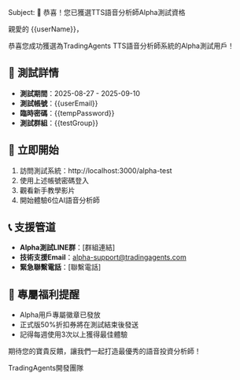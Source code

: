 Subject: 🎉 恭喜！您已獲選TTS語音分析師Alpha測試資格

親愛的 {{userName}}，

恭喜您成功獲選為TradingAgents TTS語音分析師系統的Alpha測試用戶！

## 🎯 測試詳情
- **測試期間**：2025-08-27 - 2025-09-10
- **測試帳號**：{{userEmail}}
- **臨時密碼**：{{tempPassword}}
- **測試群組**：{{testGroup}}

## 🚀 立即開始
1. 訪問測試系統：http://localhost:3000/alpha-test
2. 使用上述帳號密碼登入
3. 觀看新手教學影片
4. 開始體驗6位AI語音分析師

## 📞 支援管道
- **Alpha測試LINE群**：[群組連結]
- **技術支援Email**：alpha-support@tradingagents.com
- **緊急聯繫電話**：[聯繫電話]

## 🎁 專屬福利提醒
- Alpha用戶專屬徽章已發放
- 正式版50%折扣券將在測試結束後發送
- 記得每週使用3次以上獲得最佳體驗

期待您的寶貴反饋，讓我們一起打造最優秀的語音投資分析師！

TradingAgents開發團隊